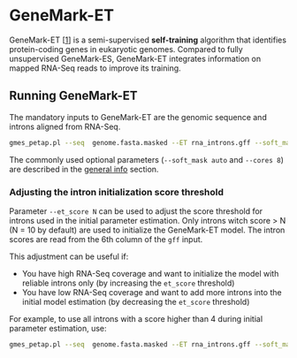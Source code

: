 # GeneMark-ET

GeneMark-ET [[1](https://academic.oup.com/nar/article/42/15/e119/2434516)] is a semi-supervised **self-training** algorithm that identifies protein-coding genes in eukaryotic genomes. Compared to fully unsupervised GeneMark-ES, GeneMark-ET integrates information on mapped RNA-Seq reads to improve its training.

## Running GeneMark-ET

The mandatory inputs to GeneMark-ET are the genomic sequence and introns aligned from RNA-Seq.

```bash
gmes_petap.pl --seq  genome.fasta.masked --ET rna_introns.gff --soft_mask auto --cores 8
```

The commonly used optional parameters (`--soft_mask auto` and `--cores 8`) are described in the [general info](usage/general.md) section.

### Adjusting the intron initialization score threshold

Parameter `--et_score N` can be used to adjust the score threshold for introns used in the initial parameter estimation. Only introns witch score > N (N = 10 by default) are used to initialize the GeneMark-ET model. The intron scores are read from the 6th column of the `gff` input.

This adjustment can be useful if:
* You have high RNA-Seq coverage and want to initialize the model with reliable introns only (by increasing the `et_score` threshold)
* You have low RNA-Seq coverage and want to add more introns into the initial model estimation (by decreasing the `et_score` threshold)

For example, to use all introns with a score higher than 4 during initial parameter estimation, use:

```bash
gmes_petap.pl --seq  genome.fasta.masked --ET rna_introns.gff --soft_mask auto --cores 8 --et_score 4
```
